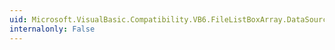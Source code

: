 ```yaml
---
uid: Microsoft.VisualBasic.Compatibility.VB6.FileListBoxArray.DataSourceChanged
internalonly: False
---
```

